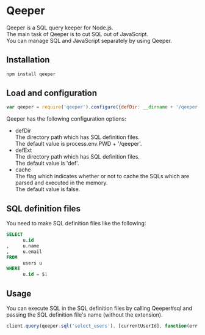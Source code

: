 # Qeeper

Qeeper is a SQL query keeper for Node.js.  
The main task of Qeeper is to cut SQL out of JavaScript.  
You can manage SQL and JavaScript separately by using Qeeper.  

## Installation
```bash
npm install qeeper
```

## Load and configuration
```javascript
var qeeper = require('qeeper').configure({defDir: __dirname + '/qeeper', defExt: '.def', cache: true});
```
Qeeper has the following configuration options:  
- defDir  
The directory path which has SQL definition files.  
The default value is process.env.PWD + '/qeeper'.
- defExt  
The directory path which has SQL definition files.  
The default value is 'def'.
- cache  
The flag which indicates whether or not to cache the SQLs which are parsed and executed in the memory.  
The default value is false.

## SQL definition files
You need to make SQL definition files like the following:
```sql
SELECT
      u.id
,     u.name
,     u.email
FROM
      users u
WHERE
      u.id = $1
```

## Usage
You can execute SQL in the SQL definition files by calling Qeeper#sql and passing the SQL definition file's name (without the extension).
```javascript
client.query(qeeper.sql('select_users'), [currentUserId], function(err, users){
```
